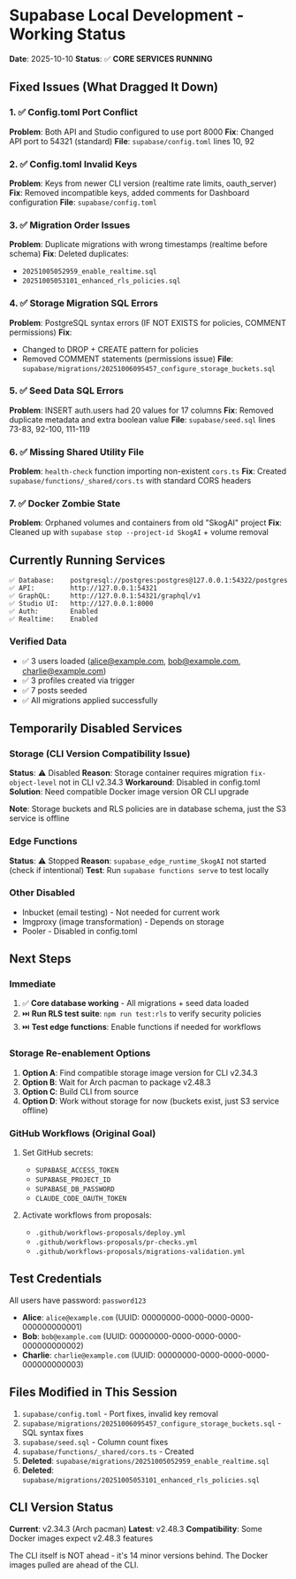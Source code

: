 # Supabase Local Development - Working Status

**Date**: 2025-10-10
**Status**: ✅ **CORE SERVICES RUNNING**

## Fixed Issues (What Dragged It Down)

### 1. ✅ Config.toml Port Conflict
**Problem**: Both API and Studio configured to use port 8000
**Fix**: Changed API port to 54321 (standard)
**File**: `supabase/config.toml` lines 10, 92

### 2. ✅ Config.toml Invalid Keys
**Problem**: Keys from newer CLI version (realtime rate limits, oauth_server)
**Fix**: Removed incompatible keys, added comments for Dashboard configuration
**File**: `supabase/config.toml`

### 3. ✅ Migration Order Issues
**Problem**: Duplicate migrations with wrong timestamps (realtime before schema)
**Fix**: Deleted duplicates:
- `20251005052959_enable_realtime.sql`
- `20251005053101_enhanced_rls_policies.sql`

### 4. ✅ Storage Migration SQL Errors
**Problem**: PostgreSQL syntax errors (IF NOT EXISTS for policies, COMMENT permissions)
**Fix**:
- Changed to DROP + CREATE pattern for policies
- Removed COMMENT statements (permissions issue)
**File**: `supabase/migrations/20251006095457_configure_storage_buckets.sql`

### 5. ✅ Seed Data SQL Errors
**Problem**: INSERT auth.users had 20 values for 17 columns
**Fix**: Removed duplicate metadata and extra boolean value
**File**: `supabase/seed.sql` lines 73-83, 92-100, 111-119

### 6. ✅ Missing Shared Utility File
**Problem**: `health-check` function importing non-existent `cors.ts`
**Fix**: Created `supabase/functions/_shared/cors.ts` with standard CORS headers

### 7. ✅ Docker Zombie State
**Problem**: Orphaned volumes and containers from old "SkogAI" project
**Fix**: Cleaned up with `supabase stop --project-id SkogAI` + volume removal

## Currently Running Services

```
✅ Database:    postgresql://postgres:postgres@127.0.0.1:54322/postgres
✅ API:         http://127.0.0.1:54321
✅ GraphQL:     http://127.0.0.1:54321/graphql/v1
✅ Studio UI:   http://127.0.0.1:8000
✅ Auth:        Enabled
✅ Realtime:    Enabled
```

### Verified Data
- ✅ 3 users loaded (alice@example.com, bob@example.com, charlie@example.com)
- ✅ 3 profiles created via trigger
- ✅ 7 posts seeded
- ✅ All migrations applied successfully

## Temporarily Disabled Services

### Storage (CLI Version Compatibility Issue)
**Status**: ⚠️ Disabled
**Reason**: Storage container requires migration `fix-object-level` not in CLI v2.34.3
**Workaround**: Disabled in config.toml
**Solution**: Need compatible Docker image version OR CLI upgrade

**Note**: Storage buckets and RLS policies are in database schema, just the S3 service is offline

### Edge Functions
**Status**: ⚠️ Stopped
**Reason**: `supabase_edge_runtime_SkogAI` not started (check if intentional)
**Test**: Run `supabase functions serve` to test locally

### Other Disabled
- Inbucket (email testing) - Not needed for current work
- Imgproxy (image transformation) - Depends on storage
- Pooler - Disabled in config.toml

## Next Steps

### Immediate
1. ✅ **Core database working** - All migrations + seed data loaded
2. ⏭️ **Run RLS test suite**: `npm run test:rls` to verify security policies
3. ⏭️ **Test edge functions**: Enable functions if needed for workflows

### Storage Re-enablement Options
1. **Option A**: Find compatible storage image version for CLI v2.34.3
2. **Option B**: Wait for Arch pacman to package v2.48.3
3. **Option C**: Build CLI from source
4. **Option D**: Work without storage for now (buckets exist, just S3 service offline)

### GitHub Workflows (Original Goal)
1. Set GitHub secrets:
   - `SUPABASE_ACCESS_TOKEN`
   - `SUPABASE_PROJECT_ID`
   - `SUPABASE_DB_PASSWORD`
   - `CLAUDE_CODE_OAUTH_TOKEN`

2. Activate workflows from proposals:
   - `.github/workflows-proposals/deploy.yml`
   - `.github/workflows-proposals/pr-checks.yml`
   - `.github/workflows-proposals/migrations-validation.yml`

## Test Credentials

All users have password: `password123`

- **Alice**: `alice@example.com` (UUID: 00000000-0000-0000-0000-000000000001)
- **Bob**: `bob@example.com` (UUID: 00000000-0000-0000-0000-000000000002)
- **Charlie**: `charlie@example.com` (UUID: 00000000-0000-0000-0000-000000000003)

## Files Modified in This Session

1. `supabase/config.toml` - Port fixes, invalid key removal
2. `supabase/migrations/20251006095457_configure_storage_buckets.sql` - SQL syntax fixes
3. `supabase/seed.sql` - Column count fixes
4. `supabase/functions/_shared/cors.ts` - Created
5. **Deleted**: `supabase/migrations/20251005052959_enable_realtime.sql`
6. **Deleted**: `supabase/migrations/20251005053101_enhanced_rls_policies.sql`

## CLI Version Status

**Current**: v2.34.3 (Arch pacman)
**Latest**: v2.48.3
**Compatibility**: Some Docker images expect v2.48.3 features

The CLI itself is NOT ahead - it's 14 minor versions behind. The Docker images pulled are ahead of the CLI.
